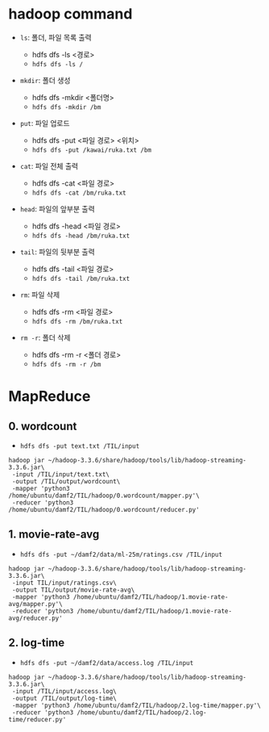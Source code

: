 # hadoop command

- `ls`: 폴더, 파일 목록 출력
    - hdfs dfs -ls <경로>
    - `hdfs dfs -ls /`

- `mkdir`: 폴더 생성
    - hdfs dfs -mkdir <폴더명>
    - `hdfs dfs -mkdir /bm`

- `put`: 파일 업로드
    - hdfs dfs -put <파일 경로> <위치>
    - `hdfs dfs -put /kawai/ruka.txt /bm`

- `cat`: 파일 전체 출력
    - hdfs dfs -cat <파일 경로>
    - `hdfs dfs -cat /bm/ruka.txt`

- `head`: 파일의 앞부분 출력
    - hdfs dfs -head <파일 경로>
    - `hdfs dfs -head /bm/ruka.txt`

- `tail`: 파일의 뒷부분 출력
    - hdfs dfs -tail <파일 경로>
    - `hdfs dfs -tail /bm/ruka.txt`

- `rm`: 파일 삭제
    - hdfs dfs -rm <파일 경로>
    - `hdfs dfs -rm /bm/ruka.txt`

- `rm -r`: 폴더 삭제
    - hdfs dfs -rm -r <폴더 경로>
    - `hdfs dfs -rm -r /bm`

# MapReduce
## 0. wordcount
- `hdfs dfs -put text.txt /TIL/input`
```
hadoop jar ~/hadoop-3.3.6/share/hadoop/tools/lib/hadoop-streaming-3.3.6.jar\
 -input /TIL/input/text.txt\
 -output /TIL/output/wordcount\
 -mapper 'python3 /home/ubuntu/damf2/TIL/hadoop/0.wordcount/mapper.py'\
 -reducer 'python3 /home/ubuntu/damf2/TIL/hadoop/0.wordcount/reducer.py'
```

## 1. movie-rate-avg
- `hdfs dfs -put ~/damf2/data/ml-25m/ratings.csv /TIL/input`
```
hadoop jar ~/hadoop-3.3.6/share/hadoop/tools/lib/hadoop-streaming-3.3.6.jar\
 -input TIL/input/ratings.csv\
 -output TIL/output/movie-rate-avg\
 -mapper 'python3 /home/ubuntu/damf2/TIL/hadoop/1.movie-rate-avg/mapper.py'\
 -reducer 'python3 /home/ubuntu/damf2/TIL/hadoop/1.movie-rate-avg/reducer.py'
```

## 2. log-time
- `hdfs dfs -put ~/damf2/data/access.log /TIL/input`
```
hadoop jar ~/hadoop-3.3.6/share/hadoop/tools/lib/hadoop-streaming-3.3.6.jar\
 -input /TIL/input/access.log\
 -output /TIL/output/log-time\
 -mapper 'python3 /home/ubuntu/damf2/TIL/hadoop/2.log-time/mapper.py'\
 -reducer 'python3 /home/ubuntu/damf2/TIL/hadoop/2.log-time/reducer.py'
```